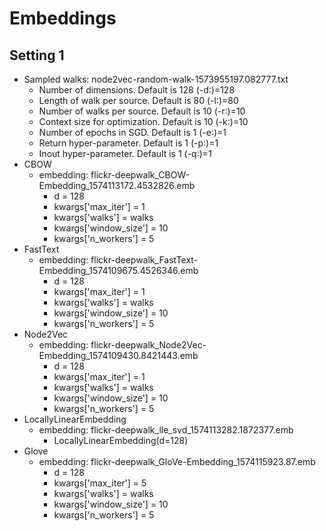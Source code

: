 # Embeddings

## Setting 1
- Sampled walks: node2vec-random-walk-1573955197.082777.txt
    - Number of dimensions. Default is 128 (-d:)=128
    - Length of walk per source. Default is 80 (-l:)=80
    - Number of walks per source. Default is 10 (-r:)=10
    - Context size for optimization. Default is 10 (-k:)=10
    - Number of epochs in SGD. Default is 1 (-e:)=1
    - Return hyper-parameter. Default is 1 (-p:)=1
    - Inout hyper-parameter. Default is 1 (-q:)=1
- CBOW
    - embedding: flickr-deepwalk_CBOW-Embedding_1574113172.4532826.emb
        - d = 128
        - kwargs[\'max\_iter\'] = 1
        - kwargs[\'walks\'] = walks
        - kwargs[\'window\_size\'] = 10
        - kwargs[\'n\_workers\'] = 5
- FastText
    - embedding: flickr-deepwalk_FastText-Embedding_1574109675.4526346.emb
        - d = 128
        - kwargs[\'max\_iter\'] = 1
        - kwargs[\'walks\'] = walks
        - kwargs[\'window\_size\'] = 10
        - kwargs[\'n\_workers\'] = 5
- Node2Vec
    - embedding: flickr-deepwalk_Node2Vec-Embedding_1574109430.8421443.emb
        - d = 128
        - kwargs[\'max\_iter\'] = 1
        - kwargs[\'walks\'] = walks
        - kwargs[\'window\_size\'] = 10
        - kwargs[\'n\_workers\'] = 5
- LocallyLinearEmbedding
    - embedding: flickr-deepwalk_lle_svd_1574113282.1872377.emb
        - LocallyLinearEmbedding(d=128)
- Glove
     - embedding: flickr-deepwalk_GloVe-Embedding_1574115923.87.emb
        - d = 128
        - kwargs[\'max\_iter\'] = 5
        - kwargs[\'walks\'] = walks
        - kwargs[\'window\_size\'] = 10
        - kwargs[\'n\_workers\'] = 5

